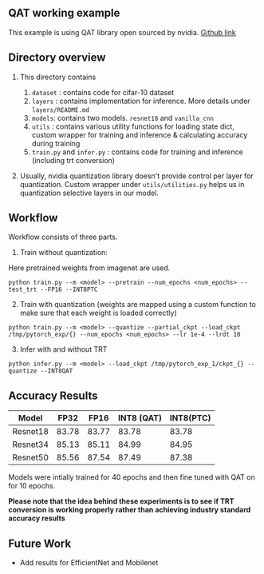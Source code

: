 ## QAT working example

This example is using QAT library open sourced by nvidia. [Github link](https://github.com/NVIDIA/TensorRT/tree/master/tools/pytorch-quantization)

## Directory overview

1. This directory contains
   1. `dataset` : contains code for cifar-10 dataset
   2. `layers` : contains implementation for inference. More details under `layers/README.md`
   3. `models`: contains two models. `resnet18` and `vanilla_cnn`
   4. `utils` : contains various utility functions for loading state dict, custom wrapper for training and inference & calculating accuracy during training
   5. `train.py` and `infer.py` : contains code for training and inference (including trt conversion)

2. Usually, nvidia quantization library doesn't provide control per layer for quantization. Custom wrapper under `utils/utilities.py` helps us in quantization selective layers in our model.


## Workflow

Workflow consists of three parts. 
1. Train without quantization:

Here pretrained weights from imagenet are used. 

`python train.py --m <model> --pretrain --num_epochs <num_epochs> --test_trt --FP16 --INT8PTC`

2. Train with quantization (weights are mapped using a custom function to make sure that each weight is loaded correctly)

`python train.py --m <model> --quantize --partial_ckpt --load_ckpt /tmp/pytorch_exp/{} --num_epochs <num_epochs> --lr 1e-4 --lrdt 10`

3. Infer with and without TRT

`python infer.py --m <model> --load_ckpt /tmp/pytorch_exp_1/ckpt_{} --quantize --INT8QAT`


## Accuracy Results 

| Model | FP32 | FP16 | INT8 (QAT) | INT8(PTC) |
|-------|------|------|------------|----------|
| Resnet18 | 83.78 | 83.77 | 83.78 | 83.78 |
| Resnet34 | 85.13 | 85.11 | 84.99 | 84.95 |  
| Resnet50 | 85.56|87.54 |87.49 |87.38 |

Models were intially trained for 40 epochs and then fine tuned with QAT on for 10 epochs.

**Please note that the idea behind these experiments is to see if TRT conversion is working properly rather than achieving industry standard accuracy results**

## Future Work

- Add results for EfficientNet and Mobilenet
